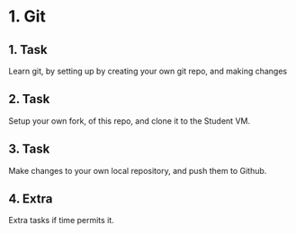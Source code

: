 # 1. Git

## 1. Task

Learn git, by setting up by creating your own git repo, and making changes

## 2. Task

Setup your own fork, of this repo, and clone it to the Student VM.

## 3. Task

Make changes to your own local repository, and push them to Github.

## 4. Extra

Extra tasks if time permits it.